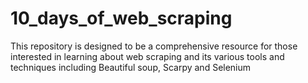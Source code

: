 # 10_days_of_web_scraping
This repository is designed to be a comprehensive resource for those interested in learning about web scraping and its various tools and techniques including Beautiful soup, Scarpy and Selenium
